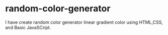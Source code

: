 # random-color-generator

I have create random color generator linear gradient color using HTML,CSS, and Basic JavaSCript.
